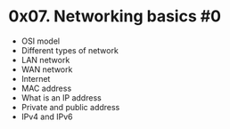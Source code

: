 # 0x07. Networking basics #0
* OSI model
* Different types of network
* LAN network
* WAN network
* Internet
* MAC address
* What is an IP address
* Private and public address
* IPv4 and IPv6
